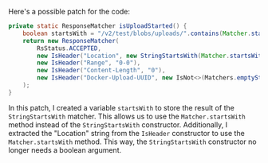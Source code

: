 Here's a possible patch for the code:

```java
private static ResponseMatcher isUploadStarted() {
    boolean startsWith = "/v2/test/blobs/uploads/".contains(Matcher.startsWith("Location").matches().getDescription());
    return new ResponseMatcher(
        RsStatus.ACCEPTED,
        new IsHeader("Location", new StringStartsWith(Matcher.startsWith("Location").matches())),
        new IsHeader("Range", "0-0"),
        new IsHeader("Content-Length", "0"),
        new IsHeader("Docker-Upload-UUID", new IsNot<>(Matchers.emptyString()))
    );
}
```

In this patch, I created a variable `startsWith` to store the result of the `StringStartsWith` matcher. This allows us to use the `Matcher.startsWith` method instead of the `StringStartsWith` constructor. Additionally, I extracted the "Location" string from the `IsHeader` constructor to use the `Matcher.startsWith` method. This way, the `StringStartsWith` constructor no longer needs a boolean argument.